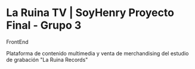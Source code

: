 # La Ruina TV | SoyHenry Proyecto Final - Grupo 3
FrontEnd

Plataforma de contenido multimedia y venta de merchandising del estudio de grabación "La Ruina Records"
